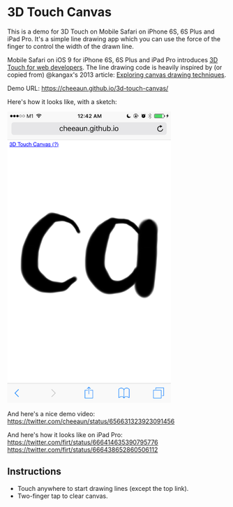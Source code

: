 3D Touch Canvas
===

This is a demo for 3D Touch on Mobile Safari on iPhone 6S, 6S Plus and iPad Pro. It's a simple line drawing app which you can use the force of the finger to control the width of the drawn line.

Mobile Safari on iOS 9 for iPhone 6S, 6S Plus and iPad Pro introduces [3D Touch for web developers](http://www.mobilexweb.com/blog/ios9-safari-for-web-developers). The line drawing code is heavily inspired by (or copied from) @kangax's 2013 article: [Exploring canvas drawing techniques](http://perfectionkills.com/exploring-canvas-drawing-techniques/).

Demo URL: https://cheeaun.github.io/3d-touch-canvas/

Here's how it looks like, with a sketch:

<img src="screenshot.png" width="375" height="667" alt="Screenshot">

And here's a nice demo video: https://twitter.com/cheeaun/status/656631323923091456

And here's how it looks like on iPad Pro:
https://twitter.com/firt/status/666414635390795776
https://twitter.com/firt/status/666438652860506112

Instructions
---

- Touch anywhere to start drawing lines (except the top link).
- Two-finger tap to clear canvas.
